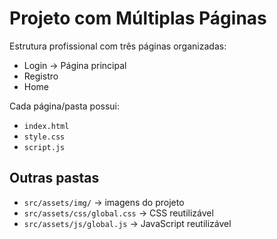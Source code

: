 # Projeto com Múltiplas Páginas

Estrutura profissional com três páginas organizadas:
- Login → Página principal
- Registro
- Home

Cada página/pasta possui:
- `index.html`
- `style.css`
- `script.js`

## Outras pastas

- `src/assets/img/` → imagens do projeto
- `src/assets/css/global.css` → CSS reutilizável
- `src/assets/js/global.js` → JavaScript reutilizável
